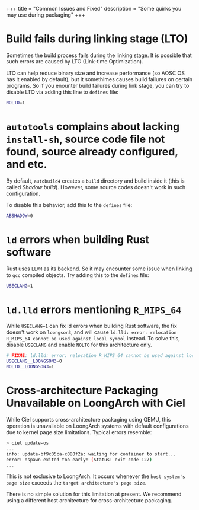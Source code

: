 +++
title = "Common Issues and Fixed"
description = "Some quirks you may use during packaging"
+++

# Build fails during linking stage (LTO)
Sometimes the build process fails during the linking stage. It is possible that such errors are caused by LTO (Link-time Optimization).

LTO can help reduce binary size and increase performance (so AOSC OS has it enabled by default), but it somethimes causes build failures on certain programs. So if you enounter build failures during link stage, you can try to disable LTO via adding this line to `defines` file:

```bash
NOLTO=1
```

# `autotools` complains about lacking `install-sh`, source code file not found, source already configured, and etc.
By default, `autobuild4` creates a `build` directory and build inside it (this is called *Shadow build*). However, some source codes doesn't work in such configuration.

To disable this behavior, add this to the `defines` file:

```bash
ABSHADOW=0
```

# `ld` errors when building Rust software
Rust uses `LLVM` as its backend. So it may encounter some issue when linking to `gcc` compiled objects. Try adding this to the `defines` file:

```bash
USECLANG=1
```

# `ld.lld` errors mentioning `R_MIPS_64`

While `USECLANG=1` can fix ld errors when building Rust software, the fix doesn't work on `loongson3`, and will cause `ld.lld: error: relocation R_MIPS_64 cannot be used against local symbol` instead. To solve this, disable `USECLANG` and enable `NOLTO` for this architecture only.

```bash
# FIXME: ld.lld: error: relocation R_MIPS_64 cannot be used against local symbol
USECLANG__LOONGSON3=0
NOLTO__LOONGSON3=1
```

# Cross-architecture Packaging Unavailable on LoongArch with Ciel

While Ciel supports cross-architecture packaging using QEMU, this operation is unavailable on LoongArch systems with default configurations due to kernel page size limitations. Typical errors resemble:

```bash
> ciel update-os
...
info: update-bf9c05ca-c080f2a: waiting for container to start...
error: nspawn exited too early! (Status: exit code 127)
...
```

This is not exclusive to LoongArch. It occurs whenever the `host system's page size` exceeds the `target architecture's page size`.

There is no simple solution for this limitation at present. We recommend using a different host architecture for cross-architecture packaging.